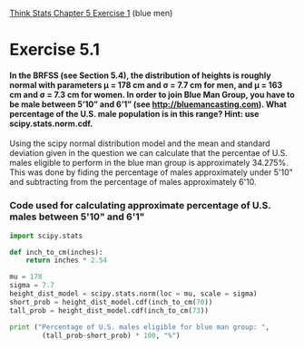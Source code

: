 [Think Stats Chapter 5 Exercise 1](http://greenteapress.com/thinkstats2/html/thinkstats2006.html#toc50) (blue men)

# Exercise 5.1

#### In the BRFSS (see Section 5.4), the distribution of heights is roughly normal with parameters μ = 178 cm and σ = 7.7 cm for men, and μ = 163 cm and σ = 7.3 cm for women. In order to join Blue Man Group, you have to be male between 5’10” and 6’1” (see http://bluemancasting.com). What percentage of the U.S. male population is in this range? Hint: use scipy.stats.norm.cdf.

Using the scipy normal distribution model and the mean and standard deviation given in the question we can calculate that the percentae of U.S. males eligible to perform in the blue man group is approximately 34.275%. This was done by fiding the percentage of males approximately under 5'10" and subtracting from the percentage of males approximately 6'10.

### Code used for calculating approximate percentage of U.S. males between 5'10" and 6'1"

```python
import scipy.stats

def inch_to_cm(inches):
    return inches * 2.54

mu = 178
sigma = 7.7
height_dist_model = scipy.stats.norm(loc = mu, scale = sigma)
short_prob = height_dist_model.cdf(inch_to_cm(70))
tall_prob = height_dist_model.cdf(inch_to_cm(73))

print ("Percentage of U.S. males eligible for blue man group: ",
        (tall_prob-short_prob) * 100, "%")
```